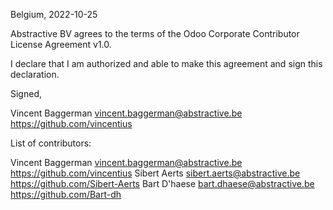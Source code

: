 Belgium, 2022-10-25

Abstractive BV agrees to the terms of the Odoo Corporate Contributor License
Agreement v1.0.

I declare that I am authorized and able to make this agreement and sign this 
declaration.

Signed,

Vincent Baggerman vincent.baggerman@abstractive.be https://github.com/vincentius


List of contributors:

Vincent Baggerman vincent.baggerman@abstractive.be https://github.com/vincentius
Sibert Aerts sibert.aerts@abstractive.be https://github.com/Sibert-Aerts
Bart D'haese bart.dhaese@abstractive.be https://github.com/Bart-dh

